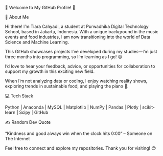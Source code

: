 👋 Welcome to My GitHub Profile! 🌟

🚀 About Me

Hi there! I’m Tiara Cahyadi, a student at Purwadhika Digital Technology School, based in Jakarta, Indonesia. With a unique background in the music events and food industries, I am now transitioning into the world of Data Science and Machine Learning.

This GitHub showcases projects I’ve developed during my studies—I’m just three months into programming, so I’m learning as I go! 😊

I’d love to hear your feedback, advice, or opportunities for collaboration to support my growth in this exciting new field.

When I’m not analyzing data or coding, I enjoy watching reality shows, exploring trends in sustainable food, and playing the piano 🎹.

💻 Tech Stack

Python | Anaconda | MySQL | Matplotlib | NumPy | Pandas | Plotly | scikit-learn | Scipy | GitHub

✍️ Random Dev Quote

“Kindness and good always win when the clock hits 0:00” – Someone on The Internet

Feel free to connect and explore my repositories. Thank you for visiting! 😊
